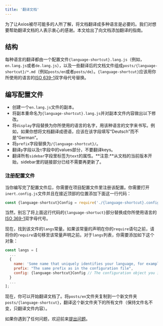 ```yaml
---
title: '翻译文档'
---
```


为了让Axios被尽可能多的人所了解，将文档翻译成多种语言是必要的。我们对想要帮助翻译文档的人表示衷心的感谢。本文给出了向文档添加翻译的指南。

## 结构

每种语言的翻译都由一个配置文件`{language-shortcut}.lang.js`（例如，`en.lang.js`或者`de.lang.js`），以及一些翻译后的文档文件组成`posts/{language-shortcut}/*.md`（例如`posts/en`或者`posts/de`）。`{language-shortcut}`应该用你所使用的语言的[ISO 639-1](https://en.wikipedia.org/wiki/ISO_639-1)双字母代号替换。

## 编写配置文件

 - 创建一个`en.lang.js`文件的副本。
 - 将副本重命名为`{language-shortcut}.lang.js`并对副本文件内容做出以下修改。
 - 将`display`字段替换为你所使用的语言的名字，用该种语言的文字来书写。例如，如果你想将文档翻译成德语，应该在该字段填写“Deutsch”而不是“German”。
 - 将`prefix`字段替换为`/{language-shortcut}/`。
 - 翻译`p`字段以及`t`字段中的values部分，不要翻译keys。
 - 翻译所有`sidebar`字段里标签为`text`的属性。**注意:**从文档的当前版本开始，sidebar里的链接部分已经不需要再更新了。

### 注册配置文件

当你编写完了配置文件后，你需要在项目配置文件里注册该配置。你需要打开`inert.config.js`文件并且在接近顶部的位置添加下面这一行代码：

```js
const {language-shortcut}Config = require('./{language-shortcut}.config.js');
```

当然，别忘了将上面这行代码的`{language-shortuct}`部分替换成你所使用语言的[ISO 369-1](https://en.wikipedia.org/wiki/ISO_639-1)双字母代号。

现在，找到该文件的`langs`常量。如果该常量的声明在你的`require`语句之前，请将你的`require`语句移至该常量声明之前。对于`langs`列表，你需要添加如下这个对象：

```js
const langs = [
  ...
  {
    name: 'Some name that uniquely identifies your language, for example "English" or "German"',
    prefix: "The same prefix as in the configuration file",
    config: {language-shortcut}Config // The configuration object you imported earlier
  }
  ...
];
```

现在，你可以开始翻译文档了。将`posts/en`文件夹复制到一个新文件夹`posts/{language-shortcut}`，翻译这个新文件夹下的所有文件（保持文件名不变，只翻译文件内容）。

如果你遇到了任何问题，欢迎前来[提出问题](https://github.com/axios/axios-docs/issues/new/choose)。